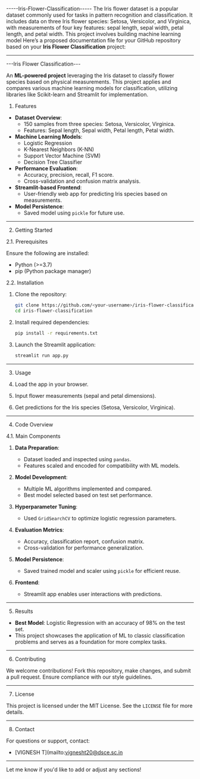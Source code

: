 -----Iris-Flower-Classification-----
 The Iris flower dataset is a popular dataset commonly used for tasks in pattern  recognition and classification.  It includes data on three Iris flower species: Setosa, Versicolor, and Virginica, with  measurements of four key features: sepal length, sepal width, petal length, and petal  width. This project involves building machine learning model
Here’s a proposed documentation file for your GitHub repository based on your **Iris Flower Classification** project:

---

---Iris Flower Classification---

An **ML-powered project** leveraging the Iris dataset to classify flower species based on physical measurements. This project applies and compares various machine learning models for classification, utilizing libraries like Scikit-learn and Streamlit for implementation.

1. Features

- **Dataset Overview**:
  - 150 samples from three species: Setosa, Versicolor, Virginica.
  - Features: Sepal length, Sepal width, Petal length, Petal width.
- **Machine Learning Models**:
  - Logistic Regression
  - K-Nearest Neighbors (K-NN)
  - Support Vector Machine (SVM)
  - Decision Tree Classifier
- **Performance Evaluation**:
  - Accuracy, precision, recall, F1 score.
  - Cross-validation and confusion matrix analysis.
- **Streamlit-based Frontend**:
  - User-friendly web app for predicting Iris species based on measurements.
- **Model Persistence**:
  - Saved model using `pickle` for future use.

---

2. Getting Started

2.1. Prerequisites

Ensure the following are installed:
- Python (>=3.7)
- pip (Python package manager)

2.2. Installation

1. Clone the repository:
   ```bash
   git clone https://github.com/<your-username>/iris-flower-classification.git
   cd iris-flower-classification
   ```

2. Install required dependencies:
   ```bash
   pip install -r requirements.txt
   ```

3. Launch the Streamlit application:
   ```bash
   streamlit run app.py
   ```

---

3. Usage

1. Load the app in your browser.
2. Input flower measurements (sepal and petal dimensions).
3. Get predictions for the Iris species (Setosa, Versicolor, Virginica).

---

4. Code Overview

4.1. Main Components

1. **Data Preparation**:
   - Dataset loaded and inspected using `pandas`.
   - Features scaled and encoded for compatibility with ML models.

2. **Model Development**:
   - Multiple ML algorithms implemented and compared.
   - Best model selected based on test set performance.

3. **Hyperparameter Tuning**:
   - Used `GridSearchCV` to optimize logistic regression parameters.

4. **Evaluation Metrics**:
   - Accuracy, classification report, confusion matrix.
   - Cross-validation for performance generalization.

5. **Model Persistence**:
   - Saved trained model and scaler using `pickle` for efficient reuse.

6. **Frontend**:
   - Streamlit app enables user interactions with predictions.

---

5. Results

- **Best Model**: Logistic Regression with an accuracy of 98% on the test set.
- This project showcases the application of ML to classic classification problems and serves as a foundation for more complex tasks.

---

6. Contributing

We welcome contributions! Fork this repository, make changes, and submit a pull request. Ensure compliance with our style guidelines.

---

7. License

This project is licensed under the MIT License. See the `LICENSE` file for more details.

---

8. Contact

For questions or support, contact:
- [VIGNESH T](mailto:vignesht20@dsce.sc.in

---

Let me know if you'd like to add or adjust any sections!
